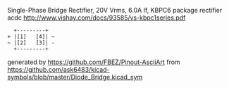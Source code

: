 Single-Phase Bridge Rectifier, 20V Vrms, 6.0A If, KBPC6 package
rectifier acdc
http://www.vishay.com/docs/93585/vs-kbpc1series.pdf


	  +---------+
	+ |[1]   [4]| ~
	~ |[2]   [3]| -
	  +---------+


generated by https://github.com/FBEZ/Pinout-AsciiArt from https://github.com/ask6483/kicad-symbols/blob/master/Diode_Bridge.kicad_sym